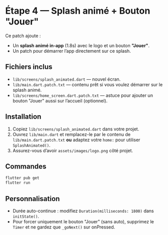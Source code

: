# Étape 4 — Splash animé + Bouton "Jouer"

Ce patch ajoute :
- Un **splash animé in‑app** (1.8s) avec le logo et un bouton **"Jouer"**.
- Un patch pour démarrer l’app directement sur ce splash.

## Fichiers inclus
- `lib/screens/splash_animated.dart` — nouvel écran.
- `lib/main.dart.patch.txt` — contenu prêt si vous voulez démarrer sur le splash animé.
- `lib/screens/home_screen.dart.patch.txt` — astuce pour ajouter un bouton "Jouer" aussi sur l’accueil (optionnel).

## Installation
1. Copiez `lib/screens/splash_animated.dart` dans votre projet.
2. Ouvrez `lib/main.dart` et remplacez-le par le contenu de `lib/main.dart.patch.txt` **ou** adaptez votre `home:` pour utiliser `SplashAnimated()`.
3. Assurez-vous d’avoir `assets/images/logo.png` côté projet.

## Commandes
```bash
flutter pub get
flutter run
```

## Personnalisation
- Durée auto-continue : modifiez `Duration(milliseconds: 1800)` dans `initState()`.
- Pour forcer uniquement le bouton "Jouer" (sans auto), supprimez le `Timer` et ne gardez que `_goNext()` sur onPressed.
